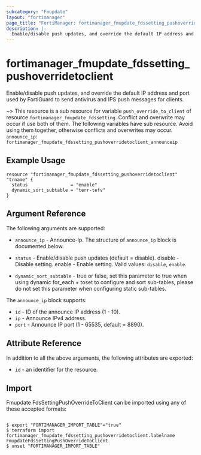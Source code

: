 ```yaml
---
subcategory: "Fmupdate"
layout: "fortimanager"
page_title: "FortiManager: fortimanager_fmupdate_fdssetting_pushoverridetoclient"
description: |-
  Enable/disable push updates, and override the default IP address and port used by FortiGuard to send antivirus and IPS push messages for clients.
---
```


# fortimanager_fmupdate_fdssetting_pushoverridetoclient
Enable/disable push updates, and override the default IP address and port used by FortiGuard to send antivirus and IPS push messages for clients.

~> This resource is a sub resource for variable `push_override_to_client` of resource `fortimanager_fmupdate_fdssetting`. Conflict and overwrite may occur if use both of them.
The following variables have sub resource. Avoid using them together, otherwise conflicts and overwrites may occur.
`announce_ip`: `fortimanager_fmupdate_fdssetting_pushoverridetoclient_announceip`



## Example Usage

```hcl
resource "fortimanager_fmupdate_fdssetting_pushoverridetoclient" "trname" {
  status                = "enable"
  dynamic_sort_subtable = "terr-tefv"
}
```

## Argument Reference


The following arguments are supported:


* `announce_ip` - Announce-Ip. The structure of `announce_ip` block is documented below.
* `status` - Enable/disable push updates (default = disable). disable - Disable setting. enable - Enable setting. Valid values: `disable`, `enable`.

* `dynamic_sort_subtable` - true or false, set this parameter to true when using dynamic for_each + toset to configure and sort sub-tables, please do not set this parameter when configuring static sub-tables.

The `announce_ip` block supports:

* `id` - ID of the announce IP address (1 - 10).
* `ip` - Announce IPv4 address.
* `port` - Announce IP port (1 - 65535, default = 8890).


## Attribute Reference

In addition to all the above arguments, the following attributes are exported:
* `id` - an identifier for the resource.

## Import

Fmupdate FdsSettingPushOverrideToClient can be imported using any of these accepted formats:
```

$ export "FORTIMANAGER_IMPORT_TABLE"="true"
$ terraform import fortimanager_fmupdate_fdssetting_pushoverridetoclient.labelname FmupdateFdsSettingPushOverrideToClient
$ unset "FORTIMANAGER_IMPORT_TABLE"
```

